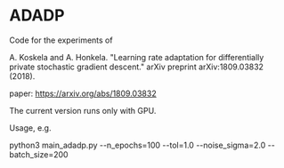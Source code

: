 # ADADP

Code for the experiments of

A. Koskela and A. Honkela.
"Learning rate adaptation for differentially private stochastic gradient descent." arXiv preprint arXiv:1809.03832 (2018).

paper: https://arxiv.org/abs/1809.03832

The current version runs only with GPU.

Usage, e.g.

python3 main_adadp.py --n_epochs=100 --tol=1.0 --noise_sigma=2.0 --batch_size=200
